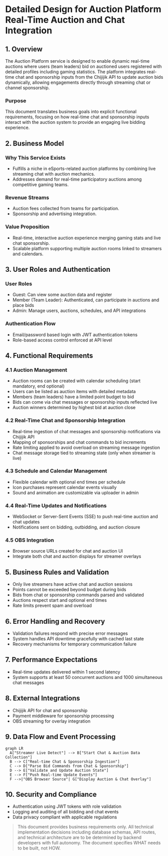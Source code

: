 # Detailed Design for Auction Platform Real-Time Auction and Chat Integration

## 1. Overview
The Auction Platform service is designed to enable dynamic real-time auctions where users (team leaders) bid on auctioned users registered with detailed profiles including gaming statistics. The platform integrates real-time chat and sponsorship inputs from the Chijijik API to update auction bids dynamically, allowing engagements directly through streaming chat or channel sponsorship.

### Purpose
This document translates business goals into explicit functional requirements, focusing on how real-time chat and sponsorship inputs interact with the auction system to provide an engaging live bidding experience.

## 2. Business Model

### Why This Service Exists
- Fulfills a niche in eSports-related auction platforms by combining live streaming chat with auction mechanics.
- Addresses demand for real-time participatory auctions among competitive gaming teams.

### Revenue Streams
- Auction fees collected from teams for participation.
- Sponsorship and advertising integration.

### Value Proposition
- Real-time, interactive auction experience merging gaming stats and live chat sponsorship.
- Scalable platform supporting multiple auction rooms linked to streamers and calendars.

## 3. User Roles and Authentication

### User Roles
- Guest: Can view some auction data and register
- Member (Team Leader): Authenticated, can participate in auctions and place bids
- Admin: Manage users, auctions, schedules, and API integrations

### Authentication Flow
- Email/password based login with JWT authentication tokens
- Role-based access control enforced at API level

## 4. Functional Requirements

### 4.1 Auction Management
- Auction rooms can be created with calendar scheduling (start mandatory, end optional)
- Users can be listed as auction items with detailed metadata
- Members (team leaders) have a limited point budget to bid
- Bids can come via chat messages or sponsorship inputs reflected live
- Auction winners determined by highest bid at auction close

### 4.2 Real-Time Chat and Sponsorship Integration
- Real-time ingestion of chat messages and sponsorship notifications via Chijijik API
- Mapping of sponsorships and chat commands to bid increments
- Rate limiting applied to avoid overload on streaming message ingestion
- Chat message storage tied to streaming state (only when streamer is live)

### 4.3 Schedule and Calendar Management
- Flexible calendar with optional end times per schedule
- Icon purchases represent calendar events visually
- Sound and animation are customizable via uploader in admin

### 4.4 Real-Time Updates and Notifications
- WebSocket or Server-Sent Events (SSE) to push real-time auction and chat updates
- Notifications sent on bidding, outbidding, and auction closure

### 4.5 OBS Integration
- Browser source URLs created for chat and auction UI
- Integrate both chat and auction displays for streamer overlays

## 5. Business Rules and Validation
- Only live streamers have active chat and auction sessions
- Points cannot be exceeded beyond budget during bids
- Bids from chat or sponsorship commands parsed and validated
- Auctions respect start and optional end times
- Rate limits prevent spam and overload

## 6. Error Handling and Recovery
- Validation failures respond with precise error messages
- System handles API downtime gracefully with cached last state
- Recovery mechanisms for temporary communication failure

## 7. Performance Expectations
- Real-time updates delivered within 1 second latency
- System supports at least 50 concurrent auctions and 1000 simultaneous chat messages

## 8. External Integrations
- Chijijik API for chat and sponsorship
- Payment middleware for sponsorship processing
- OBS streaming for overlay integration

## 9. Data Flow and Event Processing
```mermaid
graph LR
  A["Streamer Live Detect"] --> B["Start Chat & Auction Data Collection"]
  B --> C["Real-time Chat & Sponsorship Ingestion"]
  C --> D["Parse Bid Commands from Chat & Sponsorship"]
  D --> E["Validate and Update Auction State"]
  E --> F["Push Real-time Update Events"]
  F -->|"OBS Browser Source"| G["Display Auction & Chat Overlay"]
```

## 10. Security and Compliance
- Authentication using JWT tokens with role validation
- Logging and auditing of all bidding and chat events
- Data privacy compliant with applicable regulations

> This document provides business requirements only. All technical implementation decisions including database schemas, API routes, and technical architecture are to be determined by backend developers with full autonomy. The document specifies WHAT needs to be built, not HOW.
